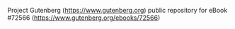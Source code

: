 Project Gutenberg (https://www.gutenberg.org) public repository
for eBook #72566 (https://www.gutenberg.org/ebooks/72566)
